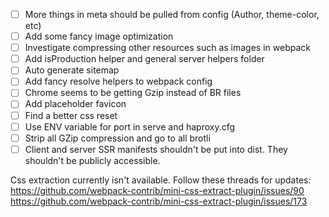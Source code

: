 - [ ] More things in meta should be pulled from config (Author, theme-color, etc)
- [ ] Add some fancy image optimization
- [ ] Investigate compressing other resources such as images in webpack
- [ ] Add isProduction helper and general server helpers folder
- [ ] Auto generate sitemap
- [ ] Add fancy resolve helpers to webpack config
- [ ] Chrome seems to be getting Gzip instead of BR files
- [ ] Add placeholder favicon
- [ ] Find a better css reset
- [ ] Use ENV variable for port in serve and haproxy.cfg
- [ ] Strip all GZip compression and go to all brotli
- [ ] Client and server SSR manifests shouldn't be put into dist. They shouldn't be publicly accessible.

Css extraction currently isn't available. Follow these threads for updates:
https://github.com/webpack-contrib/mini-css-extract-plugin/issues/90
https://github.com/webpack-contrib/mini-css-extract-plugin/issues/173
